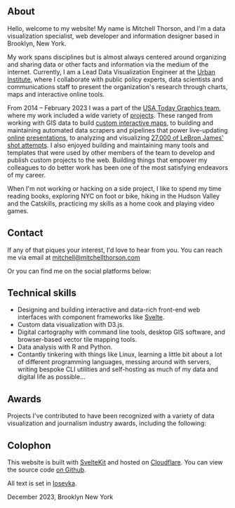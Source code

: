 <script>
  import social from "$data/social.yml";
	import SocialBox from "$components/SocialBox/SocialBox.svelte";
  import AwardTable from "$components/AwardTable/AwardTable.svelte";
  import awards from "$data/awards.yml";
  
  function cleanAward(rawAward) {
    return {
      award: rawAward.award,
      link: rawAward.award_link,
      year: rawAward.year,
    }
  }
  
  const cleanAwards = awards.map(cleanAward);
</script>

## About

Hello, welcome to my website! My name is Mitchell Thorson, and I'm a data visualization specialist, web developer and information designer based in Brooklyn, New York. 

My work spans disciplines but is almost always centered around organizing and sharing data or other facts and information via the medium of the internet. Currently, I am a Lead Data Visualization Engineer at the <a href="https://www.urban.org" target="_blank">Urban Institute</a>, where I collaborate with public policy experts, data scientists and communications staff to present the organization's research through charts, maps and interactive online tools.

From 2014 – February 2023 I was a part of the <a href="https://www.usatoday.com/graphics" target="_blank">USA Today Graphics team</a>, where my work included a wide variety of [projects](work/). These ranged from working with GIS data to build <a href="https://www.tennessean.com/pages/interactives/news/graphics/march-2020-tornado-path-nashville-cookeville-putnam-tennessee/" target="_blank">custom interactive maps</a>, to building and maintaining automated data scrapers and pipelines that power live-updating <a href="https://www.usatoday.com/in-depth/graphics/2020/03/10/us-coronavirus-map-tracking-united-states-outbreak/4945223002/" target="_blank">online</a> <a href="https://www.usatoday.com/in-depth/graphics/2022/08/18/mass-killings-database-us-events-since-2006/9705311002/" target="_blank">presentations</a>, to analyzing and visualizing <a href="" target="_blank">27,000 of LeBron James' shot attempts</a>. I also enjoyed building and maintaining many tools and templates that were used by other members of the team to develop and publish custom projects to the web. Building things that empower my colleagues to do better work has been one of the most satisfying endeavors of my career.

When I'm not working or hacking on a side project, I like to spend my time reading books, exploring NYC on foot or bike, hiking in the Hudson Valley and the Catskills, practicing my skills as a home cook and playing video games. 

## Contact

If any of that piques your interest, I'd love to hear from you. You can reach me via email at mitchell@mitchellthorson.com

Or you can find me on the social platforms below:

<SocialBox social_links={social} />

## Technical skills

- Designing and building interactive and data-rich front-end web interfaces with component frameworks like [Svelte](https://svelte.dev).
- Custom data visualization with D3.js.
- Digital cartography with command line tools, desktop GIS software, and browser-based vector tile mapping tools.
- Data analysis with R and Python.
- Contantly tinkering with things like Linux, learning a little bit about a lot of different programming languages, messing around with servers, writing bespoke CLI utilities and self-hosting as much of my data and digital life as possible...

## Awards

Projects I've contributed to have been recognized with a variety of data visualization and journalism industry awards, including the following:

<AwardTable data={cleanAwards} />

## Colophon

This website is built with <a href="https://kit.svelte.dev" target="_blank">SvelteKit</a> and hosted on <a href="https://pages.cloudflare.com/" target="_blank">Cloudflare</a>. You can view the source code <a href="https://www.github.com/mitchthorson/mitchellthorson.com" target="_blank">on Github</a>.

All text is set in <a href="https://typeof.net/Iosevka/" target="_blank">Iosevka</a>. 

<p class="timestamp">December 2023, Brooklyn New York</p>
